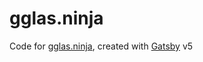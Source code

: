 # gglas.ninja

Code for [gglas.ninja](https://gglas.ninja), created with [Gatsby](https://www.gatsbyjs.com) v5
